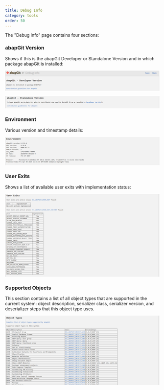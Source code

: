 ```yaml
---
title: Debug Info
category: tools
order: 50
---
```


The "Debug Info" page contains four sections:

### abapGit Version

Shows if this is the abapGit Developer or Standalone Version and in which package abapGit is installed:

![Developer Version](/img/debug-info-1.png)

![Standalone Version](/img/debug-info-2.png)

### Environment

Various version and timestamp details:

![Environment](/img/debug-info-3.png)

### User Exits

Shows a list of available user exits with implementation status:

![User Exits](/img/debug-info-4.png)

### Supported Objects

This section contains a list of all object types that are supported in the current system: object description, serializer class, serializer version, and deserializer steps that this object type uses.

![Supported Objects](/img/debug-info-5.png)
